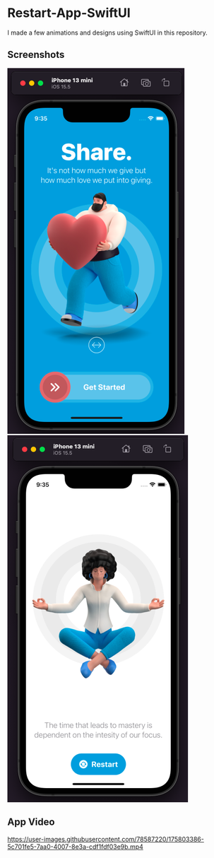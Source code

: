 # Restart-App-SwiftUI

I made a few animations and designs using SwiftUI in this repository.

## Screenshots

![Screenshot showing onboarding screen](docs/images/screenshot-1.png "Screenshot showing onboarding screen") 
![Screenshot showing home screen](docs/images/screenshot-2.png "Screenshot showing home screen") 

App Video
--------------
https://user-images.githubusercontent.com/78587220/175803386-5c701fe5-7aa0-4007-8e3a-cdf1fdf03e9b.mp4
